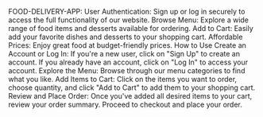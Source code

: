 FOOD-DELIVERY-APP:
User Authentication: Sign up or log in securely to access the full functionality of our website.
Browse Menu: Explore a wide range of food items and desserts available for ordering.
Add to Cart: Easily add your favorite dishes and desserts to your shopping cart.
Affordable Prices: Enjoy great food at budget-friendly prices.
How to Use
Create an Account or Log In:
If you're a new user, click on "Sign Up" to create an account.
If you already have an account, click on "Log In" to access your account.
Explore the Menu:
Browse through our menu categories to find what you like.
Add Items to Cart:
Click on the items you want to order, choose quantity, and click "Add to Cart" to add them to your shopping cart.
Review and Place Order:
Once you've added all desired items to your cart, review your order summary.
Proceed to checkout and place your order.
